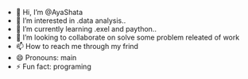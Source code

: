 - 👋 Hi, I’m @AyaShata
- 👀 I’m interested in .data analysis..
- 🌱 I’m currently learning .exel and paython..
- 💞️ I’m looking to collaborate on solve some problem releated of work
- 📫 How to reach me through my frind
- 😄 Pronouns: main
- ⚡ Fun fact: programing
<!---
AyaShata/AyaShata is a ✨ special ✨ repository because its `README.md` (this file) appears on your GitHub profile.
You can click the Preview link to take a look at your changes.
--->

